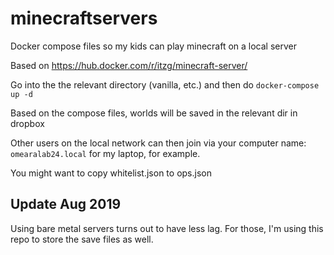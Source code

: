 # minecraftservers
Docker compose files so my kids can play minecraft on a local server

Based on https://hub.docker.com/r/itzg/minecraft-server/

Go into the the relevant directory (vanilla, etc.) and then do `docker-compose up -d`

Based on the compose files, worlds will be saved in the relevant dir in dropbox

Other users on the local network can then join via your computer name: `omearalab24.local` for my laptop, for example.

You might want to copy whitelist.json to ops.json

## Update Aug 2019

Using bare metal servers turns out to have less lag. For those, I'm using this repo to store the save files as well.
